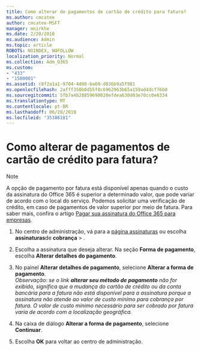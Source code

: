 ```yaml
---
title: Como alterar de pagamentos de cartão de crédito para fatura?
ms.author: cmcatee
author: cmcatee-MSFT
manager: mnirkhe
ms.date: 2/20/2018
ms.audience: Admin
ms.topic: article
ROBOTS: NOINDEX, NOFOLLOW
localization_priority: Normal
ms.collection: Adm_O365
ms.custom:
- "433"
- "1500001"
ms.assetid: c8f2a1a1-9704-4d08-ba60-d836b9a5f981
ms.openlocfilehash: 2afff350b0d55f8c6962963b65a159ad4dcf76b0
ms.sourcegitcommit: 5fb7a4b28859690020efdea630d03e70cc0e6334
ms.translationtype: MT
ms.contentlocale: pt-BR
ms.lasthandoff: 06/28/2019
ms.locfileid: "35386181"
---
```

# <a name="how-do-i-change-from-credit-card-payments-to-invoice"></a>Como alterar de pagamentos de cartão de crédito para fatura?

> [!NOTE]
> A opção de pagamento por fatura está disponível apenas quando o custo da assinatura do Office 365 é superior a determinado valor, que pode variar de acordo com o local do serviço. Podemos solicitar uma verificação de crédito, em caso de pagamentos de valor superior por meio de fatura. Para saber mais, confira o artigo [Pagar sua assinatura do Office 365 para empresas](https://support.office.com/article/734f4aab-df2d-4e9b-8cb1-691910bde216).
  
1. No centro de administração, vá para a [página assinaturas](https://go.microsoft.com/fwlink/p/?linkid=842054) ou escolha **assinaturas**de **cobrança** \> .

2. Escolha a assinatura que deseja alterar. Na seção **Forma de pagamento**, escolha **Alterar detalhes do pagamento**.

3. No painel **Alterar detalhes de pagamento**, selecione **Alterar a forma de pagamento**.
<br>*Observação: se o link **alterar seu método de pagamento** não for exibido, significa que a mudança do cartão de crédito ou da conta bancária para a fatura não está disponível para a assinatura porque a assinatura não atende ao valor de custo mínimo para cobrança por fatura. O valor de custo mínimo necessário para ser cobrado por fatura varia de acordo com a localização geográfica.*
  
4. Na caixa de diálogo **Alterar a forma de pagamento**, selecione **Continuar**.

5. Escolha **OK** para voltar ao centro de administração.
